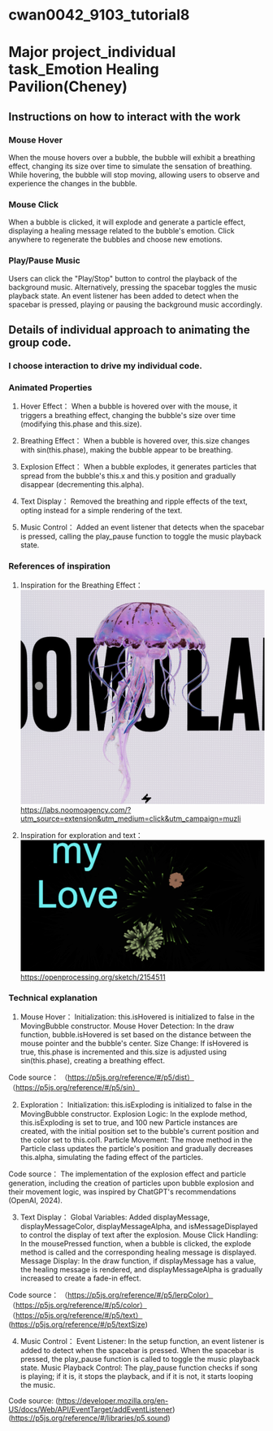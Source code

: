 # cwan0042_9103_tutorial8
# Major project_individual task_Emotion Healing Pavilion(Cheney)


## Instructions on how to interact with the work 
### Mouse Hover
When the mouse hovers over a bubble, the bubble will exhibit a breathing effect, changing its size over time to simulate the sensation of breathing.
While hovering, the bubble will stop moving, allowing users to observe and experience the changes in the bubble.

### Mouse Click
When a bubble is clicked, it will explode and generate a particle effect, displaying a healing message related to the bubble's emotion.
Click anywhere to regenerate the bubbles and choose new emotions.

### Play/Pause Music
Users can click the "Play/Stop" button to control the playback of the background music.
Alternatively, pressing the spacebar toggles the music playback state. An event listener has been added to detect when the spacebar is pressed, playing or pausing the background music accordingly.




## Details of individual approach to animating the group code.
### I choose interaction to drive my individual code.


### Animated Properties
1. Hover Effect：
When a bubble is hovered over with the mouse, it triggers a breathing effect, changing the bubble's size over time (modifying this.phase and this.size).

2. Breathing Effect：
When a bubble is hovered over, this.size changes with sin(this.phase), making the bubble appear to be breathing.

3. Explosion Effect：
When a bubble explodes, it generates particles that spread from the bubble's this.x and this.y position and gradually disappear (decrementing this.alpha).

4. Text Display：
Removed the breathing and ripple effects of the text, opting instead for a simple rendering of the text.

5. Music Control：
Added an event listener that detects when the spacebar is pressed, calling the play_pause function to toggle the music playback state.


### References of inspiration 
1. Inspiration for the Breathing Effect：
![alt text](image.png)
https://labs.noomoagency.com/?utm_source=extension&utm_medium=click&utm_campaign=muzli

2. Inspiration for exploration and text：
![alt text](image-1.png)
https://openprocessing.org/sketch/2154511


### Technical explanation
1. Mouse Hover：
Initialization: this.isHovered is initialized to false in the MovingBubble constructor.
Mouse Hover Detection: In the draw function, bubble.isHovered is set based on the distance between the mouse pointer and the bubble's center.
Size Change: If isHovered is true, this.phase is incremented and this.size is adjusted using sin(this.phase), creating a breathing effect.

Code source：
（https://p5js.org/reference/#/p5/dist）
（https://p5js.org/reference/#/p5/sin）


2. Exploration：
Initialization: this.isExploding is initialized to false in the MovingBubble constructor.
Explosion Logic: In the explode method, this.isExploding is set to true, and 100 new Particle instances are created, with the initial position set to the bubble's current position and the color set to this.col1.
Particle Movement: The move method in the Particle class updates the particle's position and gradually decreases this.alpha, simulating the fading effect of the particles.

Code source：
The implementation of the explosion effect and particle generation, including the creation of particles upon bubble explosion and their movement logic, was inspired by ChatGPT's recommendations (OpenAI, 2024).


3. Text Display：
Global Variables: Added displayMessage, displayMessageColor, displayMessageAlpha, and isMessageDisplayed to control the display of text after the explosion.
Mouse Click Handling: In the mousePressed function, when a bubble is clicked, the explode method is called and the corresponding healing message is displayed.
Message Display: In the draw function, if displayMessage has a value, the healing message is rendered, and displayMessageAlpha is gradually increased to create a fade-in effect.

Code source：
（https://p5js.org/reference/#/p5/lerpColor）
（https://p5js.org/reference/#/p5/color）
（https://p5js.org/reference/#/p5/text）
 (https://p5js.org/reference/#/p5/textSize)



4. Music Control：
Event Listener: In the setup function, an event listener is added to detect when the spacebar is pressed. When the spacebar is pressed, the play_pause function is called to toggle the music playback state.
Music Playback Control: The play_pause function checks if song is playing; if it is, it stops the playback, and if it is not, it starts looping the music.

Code source:
(https://developer.mozilla.org/en-US/docs/Web/API/EventTarget/addEventListener)
(https://p5js.org/reference/#/libraries/p5.sound)

